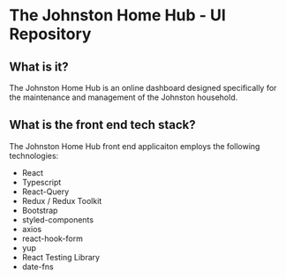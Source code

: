 # The Johnston Home Hub - UI Repository

## What is it?

The Johnston Home Hub is an online dashboard designed specifically for the maintenance and management of the Johnston household.

## What is the front end tech stack?

The Johnston Home Hub front end applicaiton employs the following technologies:

- React
- Typescript
- React-Query
- Redux / Redux Toolkit
- Bootstrap
- styled-components
- axios
- react-hook-form
- yup
- React Testing Library
- date-fns
